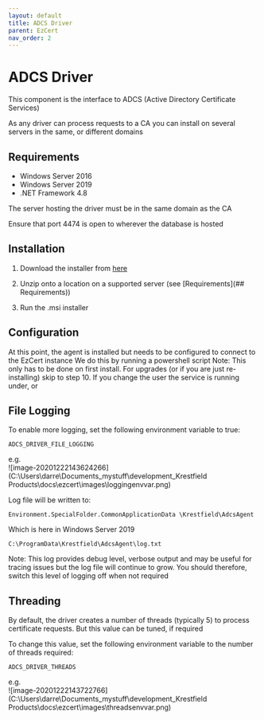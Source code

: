 ```yaml
---
layout: default
title: ADCS Driver
parent: EzCert
nav_order: 2
---
```

# ADCS Driver

This component is the interface to ADCS (Active Directory Certificate Services) 

As any driver can process requests to a CA you can install on several servers in the same, or different domains



## Requirements

- Windows Server 2016
- Windows Server 2019
- .NET Framework 4.8

The server hosting the driver must be in the same domain as the CA

Ensure that port 4474 is open to wherever the database is hosted


## Installation

1. Download the installer from [here](https://www.krestfield.com) 

2. Unzip onto a location on a supported server (see [Requirements](## Requirements)) 

3. Run the .msi installer

   

## Configuration

At this point, the agent is installed but needs to be configured to connect to the EzCert instance
We do this by running a powershell script
Note: This only has to be done on first install.  For upgrades (or if you are just re-installing) skip to step 10. 
If you change the user the service is running under, or 

   

   



## File Logging

To enable more logging, set the following environment variable to true:

``ADCS_DRIVER_FILE_LOGGING``

e.g.  
![image-20201222143624266](C:\Users\darre\Documents\_mystuff\development\_Krestfield Products\docs\ezcert\images\loggingenvvar.png)

Log file will be written to:

``Environment.SpecialFolder.CommonApplicationData \Krestfield\AdcsAgent``

Which is here in Windows Server 2019

``C:\ProgramData\Krestfield\AdcsAgent\log.txt``



Note: This log provides debug level, verbose output and may be useful for tracing issues but the log file will continue to grow.  You should therefore, switch this level of logging off when not required

 

## Threading

By default, the driver creates a number of threads (typically 5) to process certificate requests. But this value can be tuned, if required

To change this value, set the following environment variable to the number of threads required:  

``ADCS_DRIVER_THREADS``

e.g.  
![image-20201222143722766](C:\Users\darre\Documents\_mystuff\development\_Krestfield Products\docs\ezcert\images\threadsenvvar.png) 



